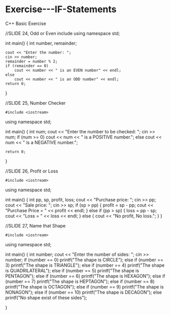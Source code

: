 # Exercise---IF-Statements
C++ Basic Exercise

//SLIDE 24, Odd or Even
include <iostream>
using namespace std;

int main()
{
    int number, remainder;

    cout << "Enter the number: ";
    cin >> number;
    remainder = number % 2;
    if (remainder == 0)
        cout << number << " is an EVEN number" << endl;
    else
        cout << number << " is an ODD number" << endl;
    return 0;
}
  
  //SLIDE 25, Number Checker
 
    #include <iostream>
using namespace std;

int main()
{
    int num;
    cout << "Enter the number to be checked: ";
    cin >> num;
    if (num >= 0)
        cout << num << " is a POSITIVE number.";
    else
        cout << num << " is a NEGATIVE number.";

    return 0;
}
  
  //SLIDE 26, Profit or Loss
 
    #include <iostream>
using namespace std;

int main()
{
    int pp, sp, profit, loss;
    cout << "Purchase price: ";
    cin >> pp;
    cout << "Sale price: ";
    cin >> sp;
    if (sp > pp)
    {
        profit = sp - pp;
        cout << "Purchase Price = " << profit << endl;
    }
    else if (pp > sp)
 {
        loss = pp - sp;
        cout << "Loss = " << loss << endl;
 }
    else
 {
 cout << "No profit, No loss.";
 }
}
  
  //SLIDE 27, Name that Shape

    #include <iostream>
using namespace std;

int main()
{
    int number;
    cout << "Enter the number of sides: ";
    cin >> number;
    if (number == 0)
        printf("The shape is CIRCLE");
    else if (number == 3)
        printf("The shape is TRIANGLE");
    else if (number == 4)
        printf("The shape is QUADRILATERAL");
    else if (number == 5)
        printf("The shape is PENTAGON");
    else if (number == 6)
        printf("The shape is HEXAGON");
    else if (number == 7)
        printf("The shape is HEPTAGON");
    else if (number == 8)
        printf("The shape is OCTAGON");
    else if (number == 9)
        printf("The shape is NONAGON");
    else if (number == 10)
            printf("The shape is DECAGON");
    else
            printf("No shape exist of these sides");


}
  
